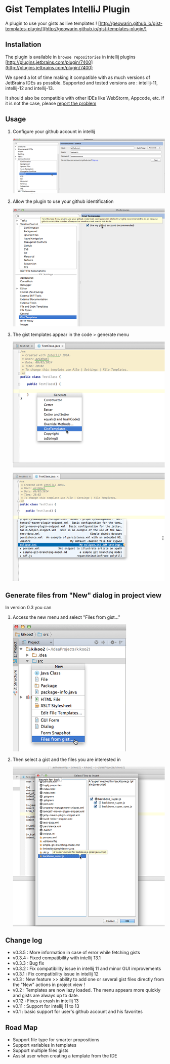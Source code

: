 # Gist Templates IntelliJ Plugin

A plugin to use your gists as live templates !
[http://geowarin.github.io/gist-templates-plugin/](http://geowarin.github.io/gist-templates-plugin/)

## Installation

The plugin is available in `browse repositories` in intellij plugins
[http://plugins.jetbrains.com/plugin/7400](http://plugins.jetbrains.com/plugin/7400)

We spend a lot of time making it compatible with as much versions of JetBrains IDEs as possible.
Supported and tested versions are : intellij-11, intellij-12 and intellij-13.

It should also be compatible with other IDEs like WebStorm, Appcode, etc. if it is not the case, please [report the problem](https://github.com/geowarin/gist-templates-plugin/issues)

## Usage

1. Configure your github account in intellij

	![image](/images/github-settings.png)

2. Allow the plugin to use your github identification

	![image](/images/plugin-settings.png)

3. The gist templates appear in the code > generate menu

	![image](/images/generate.png)

	![image](/images/templates.png)

## Generate files from "New" dialog in project view

In version 0.3 you can

1. Access the new menu and select "Files from gist..."

	![image](/images/generateProject.png)

2. Then select a gist and the files you are interested in

	![image](/images/generateProject-2.png)

## Change log

* v0.3.5 : More information in case of error while fetching gists
* v0.3.4 : Fixed compatibility with intellij 13.1
* v0.3.3 : Bug fix
* v0.3.2 : Fix compatibility issue in intellij 11 and minor GUI improvements
* v0.3.1 : Fix compatibility issue in intellij 12
* v0.3 : New feature >> ability to add one or several gist files directly from the "New" actions in project view !
* v0.2 : Templates are now lazy loaded. The menu appears more quickly and gists are always up to date.
* v0.12 : Fixes a crash in intellij 13
* v0.11 : Support for intellij 11 to 13
* v0.1 : basic support for user's github account and his favorites


## Road Map

* Support file type for smarter propositions
* Support variables in templates
* Support multiple files gists
* Assist user when creating a template from the IDE